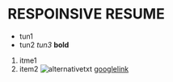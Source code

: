 # RESPOINSIVE RESUME
* tun1
* tun2
*tun3*
**bold**
1. itme1
2. item2
![alternativetxt](https://d3dyfaf3iutrxo.cloudfront.net/thumbnail/user/6c8447b7ed274991ae4f61d43667a32b.jpeg)
[googlelink](https://www.google.com)


